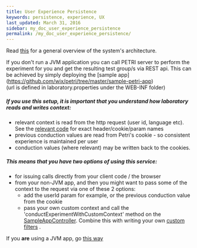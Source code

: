 ```yaml
---
title: User Experience Persistence
keywords: persistence, experience, UX
last_updated: March 31, 2016
sidebar: my_doc_user_experience_persistence
permalink: /my_doc_user_experience_persistence/
---
```


Read [this]({{site.data.urls.mydoc_architecture_overview.url}}}) for a general overview of the system's architecture.

If you don't run a JVM application you can call PETRI server to perform the experiment for you and get the resulting test group/s via REST api.
This can be achieved by simply deploying the [sample app] (https://github.com/wix/petri/tree/master/sample-petri-app)  
(url is defined in laboratory.properties under the WEB-INF folder)

##### If you use this setup, it is important that you understand how laboratory reads and writes context:  

- relevant context is read from the http request (user id, language etc). See the [relevant code](https://github.com/wix/petri/blob/master/petri-spring-integration/src/main/java/com/wixpress/petri/laboratory/HttpRequestUserInfoExtractor.java) for exact header/cookie/param names
- previous conduction values are read from Petri's cookie - so consistent experience is maintained per user
- conduction values (where relevant) may be written back to the cookies.

##### This means that you have two options of using this service:
- for issuing calls directly from your client code / the browser
- from your non-JVM app, and then you might want to pass some of the context to the request via one of these 2 options:
  - add the userId param for example, or the previous conduction value from the cookie
  - pass your own custom context and call the 'conductExperimentWithCustomContext' method on the [SampleAppController](https://github.com/wix/petri/blob/2c31c03a47dcf00466fc812834b5c7abdc3271ae/sample-petri-app/src/main/java/com/wixpress/common/petri/SampleAppController.java). 
Combine this with writing your own [custom filters]({{site.data.urls.mydoc_custom_filters.url}}})
.  

If you <b>are</b> using a JVM app, go [this way]({{site.data.urls.mydoc_integrating_petri_into_your_app.url}}})  
